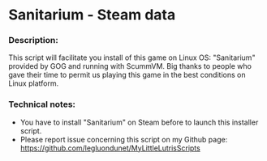 # Sanitarium - Steam data

### Description:
This script will facilitate you install of this game on Linux OS: 
"Sanitarium" provided by GOG and running with ScummVM. 
Big thanks to people who gave their time to permit us playing this game in the best conditions on Linux platform.

### Technical notes:
- You have to install "Sanitarium" on Steam before to launch this installer script.
- Please report issue concerning this script on my Github page: https://github.com/legluondunet/MyLittleLutrisScripts
